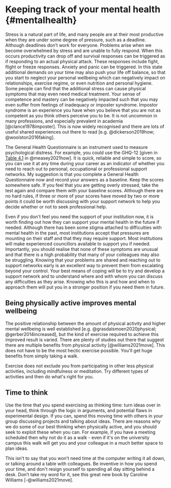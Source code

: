 # Keeping track of your mental health {#mentalhealth}

Stress is a natural part of life, and many people are at their most productive when they are under some degree of pressure, such as a deadline. Although deadlines don’t work for everyone. Problems arise when we become overwhelmed by stress and are unable to fully respond. When this occurs productivity can drop off and survival responses can be triggered as if responding to an actual physical attack. These responses include fight, flight or freeze responses. Anxiety and panic can be triggered. In this state additional demands on your time may also push your life off balance, so that you start to neglect your personal wellbeing which can negatively impact on relationships, exercise regime, or even nutrition and personal hygiene. Some people can find that the additional stress can cause physical symptoms that may even need medical treatment. Your sense of competence and mastery can be negatively impacted such that you may even suffer from feelings of inadequacy or imposter syndrome. Impostor syndrome is an experience you have when you believe that you are not as competent as you think others perceive you to be. It is not uncommon in many professions, and especially prevalent in academia [@clance1978imposter]. This is now widely recognised and there are lots of useful shared experiences out there to read [e.g. @dickerson2019how; @woolston2016faking].

The General Health Questionnaire is an instrument used to measure psychological distress. For example, you could use the GHQ-12 [given in [Table 4.1](http://www.howtowriteaphd.org/healthy.html#tab:GHQ) in @measey2021how]. It is quick, reliable and simple to score, so you can use it at any time during your career as an indicator of whether you need to reach out to personal, occupational or professional support networks. My suggestion is that you complete a General Health Questionnaire now and record your answers as a baseline. Keep the scores somewhere safe. If you feel that you are getting overly stressed, take the test again and compare them with your baseline scores. Although there are no hard rules, if three or more of your scores have moved by two or more points it could be worth discussing with your support network to help you decide whether or not to seek professional help.  

Even if you don't feel you need the support of your institution now, it is worth finding out how they can support your mental health in the future if needed. Although there has been some stigma attached to difficulties with mental health in the past, most institutions accept that pressures are mounting on their staff and that they may require support. Most institutions will make experienced councillors available to support you if needed. Importantly, you should realise that none of these symptoms are unusual and that there is a high probability that many of your colleagues may also be struggling. Knowing that your problems are shared and reaching out to support networks early is an excellent way to prevent them from escalating beyond your control. Your best means of coping will be to try and develop a support network and to understand where and with whom you can discuss any difficulties as they arise. Knowing who this is and how and when to approach them will put you in a stronger position if you need them in future.

## Being physically active improves mental wellbeing

The positive relationship between the amount of physical activity and higher mental wellbeing is well established [e.g. @grasdalsmoen2020physical; @gerber2014increased], but the kind of exercise required to achieve this improved result is varied. There are plenty of studies out there that suggest there are multiple benefits from physical activity [@williams2021move]. This does not have to be the most hectic exercise possible. You'll get huge benefits from simply taking a walk.

Exercise does not exclude you from participating in other less physical activities, including mindfulness or meditation. Try different types of activities and then do what's right for you.

## Time to think

Use the time that you spend exercising as thinking time: turn ideas over in your head, think through the logic in arguments, and potential flaws in experimental design. If you can, spend this moving time with others in your group discussing projects and talking about ideas. There are reasons why we do some of our best thinking when physically active, and you should seek to exploit these when you can. For example, if you have a meeting scheduled then why not do it as a walk - even if it's on the university campus this walk will get you and your colleague in a much better space to plan ideas. 

This isn’t to say that you won’t need time at the computer writing it all down, or talking around a table with colleagues. Be inventive in how you spend your time, and don't resign yourself to spending all day sitting behind a desk. Don’t take my word for it, see this great new book by Caroline Williams [-@williams2021move].

